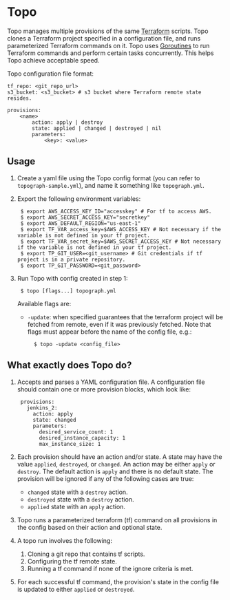 # Topo

Topo manages multiple provisions of the same [Terraform](https://terraform.io) scripts.
Topo clones a Terraform project specified in a configuration file, and runs parameterized Terraform commands on it.
Topo uses [Goroutines](https://www.golang-book.com/books/intro/10) to run Terraform commands and perform certain tasks concurrently. This helps Topo achieve acceptable speed.

Topo configuration file format:

    tf_repo: <git_repo_url>
    s3_bucket: <s3_bucket> # s3 bucket where Terraform remote state resides.
    
    provisions:
        <name>
            action: apply | destroy
            state: applied | changed | destroyed | nil
            parameters:
                <key>: <value>

## Usage

1. Create a yaml file using the Topo config format (you can refer to `topograph-sample.yml`), and name it something like `topograph.yml`.
2. Export the following environment variables:

        $ export AWS_ACCESS_KEY_ID="accesskey" # For tf to access AWS.
        $ export AWS_SECRET_ACCESS_KEY="secretkey"
        $ export AWS_DEFAULT_REGION="us-east-1"
        $ export TF_VAR_access_key=$AWS_ACCESS_KEY # Not necessary if the variable is not defined in your tf project.
        $ export TF_VAR_secret_key=$AWS_SECRET_ACCESS_KEY # Not necessary if the variable is not defined in your tf project.
        $ export TP_GIT_USER=<git_username> # Git credentials if tf project is in a private repository.
        $ export TP_GIT_PASSWORD=<git_password>
3. Run Topo with config created in step 1:

        $ topo [flags...] topograph.yml
    Available flags are:
    * `-update`: when specified guarantees that the terraform project will be fetched from remote, even if it was previously fetched. Note that flags must appear before the name of the config file, e.g.:
        
            $ topo -update <config_file>

## What exactly does Topo do?

1. Accepts and parses a YAML configuration file. A configuration file should contain one or more provision blocks, which look like:

        provisions:
          jenkins_2:
            action: apply
            state: changed
            parameters:
              desired_service_count: 1
              desired_instance_capacity: 1
              max_instance_size: 1
2. Each provision should have an action and/or state. A state may have the value `applied`, `destroyed`, or `changed`.
    An action may be either `apply` or `destroy`. The default action is `apply` and there is no default state. The provision will be ignored if any of the following cases are true:
    - `changed` state with a `destroy` action.
    - `destroyed` state with a `destroy` action.
    - `applied` state with an `apply` action.
3. Topo runs a parameterized terraform (tf) command on all provisions in the config based on their action and optional state.
4. A topo run involves the following:
    1. Cloning a git repo that contains tf scripts.
    2. Configuring the tf remote state.
    3. Running a tf command if none of the ignore criteria is met.
5. For each successful tf command, the provision's state in the config file is updated to either `applied` or `destroyed`.
